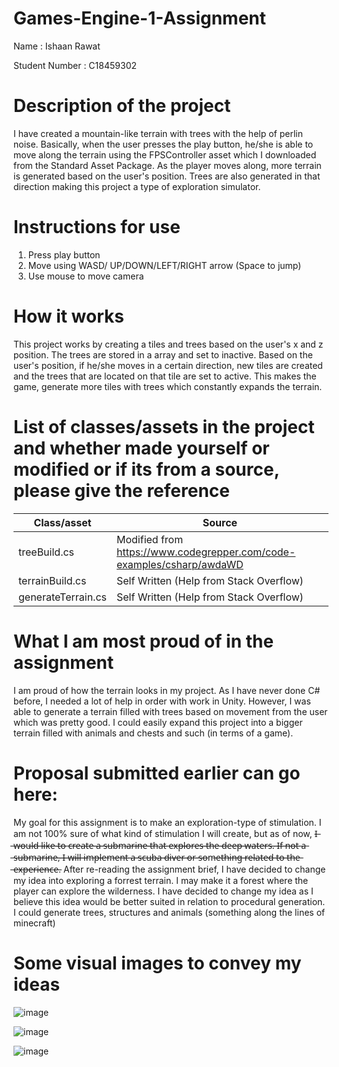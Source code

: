 # Games-Engine-1-Assignment
Name : Ishaan Rawat 

Student Number : C18459302

# Description of the project
I have created a mountain-like terrain with trees with the help of perlin noise. Basically, when the user presses the play button, he/she is able to move along the terrain using the FPSController asset which I downloaded from the Standard Asset Package. As the player moves along, more terrain is generated based on the user's position. Trees are also generated in that direction making this project a type of exploration simulator.

# Instructions for use
1. Press play button
2. Move using WASD/ UP/DOWN/LEFT/RIGHT arrow (Space to jump)
3. Use mouse to move camera 

# How it works
This project works by creating a tiles and trees based on the user's x and z position. The trees are stored in a array and set to inactive. Based on the user's position, if he/she moves in a certain direction, new tiles are created and the trees that are located on that tile are set to active. This makes the game, generate more tiles with trees which constantly expands the terrain. 

# List of classes/assets in the project and whether made yourself or modified or if its from a source, please give the reference

| Class/asset | Source |
|-----------|-----------|
| treeBuild.cs | Modified from https://www.codegrepper.com/code-examples/csharp/awdaWD  |
| terrainBuild.cs | Self Written (Help from Stack Overflow)  |
| generateTerrain.cs | Self Written (Help from Stack Overflow) |


# What I am most proud of in the assignment
I am proud of how the terrain looks in my project. As I have never done C# before, I needed a lot of help in order with work in Unity. However, I was able to generate a terrain filled with trees based on movement from the user which was pretty good. I could easily expand this project into a bigger terrain filled with animals and chests and such (in terms of a game).

# Proposal submitted earlier can go here:
My goal for this assignment is to make an exploration-type of stimulation. I am not 100% sure of what kind of stimulation I will create, but as of now, I̶ ̶w̶o̶u̶l̶d̶ ̶l̶i̶k̶e̶ ̶t̶o̶ ̶c̶r̶e̶a̶t̶e̶ ̶a̶ ̶s̶u̶b̶m̶a̶r̶i̶n̶e̶ ̶t̶h̶a̶t̶ ̶e̶x̶p̶l̶o̶r̶e̶s̶ ̶t̶h̶e̶ ̶d̶e̶e̶p̶ ̶w̶a̶t̶e̶r̶s̶.̶ ̶I̶f̶ ̶n̶o̶t̶ ̶a̶ ̶s̶u̶b̶m̶a̶r̶i̶n̶e̶,̶ ̶I̶ ̶w̶i̶l̶l̶ ̶i̶m̶p̶l̶e̶m̶e̶n̶t̶ ̶a̶ ̶s̶c̶u̶b̶a̶ ̶d̶i̶v̶e̶r̶ ̶o̶r̶ ̶s̶o̶m̶e̶t̶h̶i̶n̶g̶ ̶r̶e̶l̶a̶t̶e̶d̶ ̶t̶o̶ ̶t̶h̶e̶ ̶e̶x̶p̶e̶r̶i̶e̶n̶c̶e̶. After re-reading the assignment brief, I have decided to change my idea into exploring a forrest terrain. I may make it a forest where the player can explore the wilderness. I have decided to change my idea as I believe this idea would be better suited in relation to procedural generation. I could generate trees, structures and animals (something along the lines of minecraft)


# Some visual images to convey my ideas
![image](https://user-images.githubusercontent.com/55754104/144299315-b686ff13-9359-4bcc-bfd3-0fc885ae303f.png)

![image](https://user-images.githubusercontent.com/55754104/144299371-df9fc96c-98f6-4116-a49a-c6a0932bd4b9.png)

![image](https://user-images.githubusercontent.com/55754104/144299413-82be8e2e-d0bf-4fd2-b100-e3d23acdc497.png)
